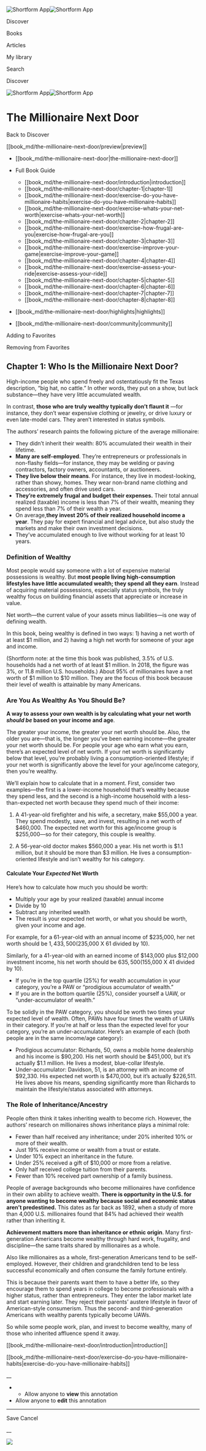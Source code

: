 ![Shortform App](/img/logo.36a2399e.svg)![Shortform App](/img/logo-dark.70c1b072.svg)

Discover

Books

Articles

My library

Search

Discover

![Shortform App](/img/logo.36a2399e.svg)![Shortform App](/img/logo-dark.70c1b072.svg)

# The Millionaire Next Door

Back to Discover

[[book_md/the-millionaire-next-door/preview|preview]]

  * [[book_md/the-millionaire-next-door|the-millionaire-next-door]]
  * Full Book Guide

    * [[book_md/the-millionaire-next-door/introduction|introduction]]
    * [[book_md/the-millionaire-next-door/chapter-1|chapter-1]]
    * [[book_md/the-millionaire-next-door/exercise-do-you-have-millionaire-habits|exercise-do-you-have-millionaire-habits]]
    * [[book_md/the-millionaire-next-door/exercise-whats-your-net-worth|exercise-whats-your-net-worth]]
    * [[book_md/the-millionaire-next-door/chapter-2|chapter-2]]
    * [[book_md/the-millionaire-next-door/exercise-how-frugal-are-you|exercise-how-frugal-are-you]]
    * [[book_md/the-millionaire-next-door/chapter-3|chapter-3]]
    * [[book_md/the-millionaire-next-door/exercise-improve-your-game|exercise-improve-your-game]]
    * [[book_md/the-millionaire-next-door/chapter-4|chapter-4]]
    * [[book_md/the-millionaire-next-door/exercise-assess-your-ride|exercise-assess-your-ride]]
    * [[book_md/the-millionaire-next-door/chapter-5|chapter-5]]
    * [[book_md/the-millionaire-next-door/chapter-6|chapter-6]]
    * [[book_md/the-millionaire-next-door/chapter-7|chapter-7]]
    * [[book_md/the-millionaire-next-door/chapter-8|chapter-8]]
  * [[book_md/the-millionaire-next-door/highlights|highlights]]
  * [[book_md/the-millionaire-next-door/community|community]]



Adding to Favorites 

Removing from Favorites 

## Chapter 1: Who Is the Millionaire Next Door?

High-income people who spend freely and ostentatiously fit the Texas description, “big hat, no cattle.” In other words, they put on a show, but lack substance—they have very little accumulated wealth.

In contrast, **those who are truly wealthy typically don’t flaunt it** —for instance, they don’t wear expensive clothing or jewelry, or drive luxury or even late-model cars. They aren’t interested in status symbols.

The authors’ research paints the following picture of the average millionaire:

  * They didn’t inherit their wealth: 80% accumulated their wealth in their lifetime.
  * **Many are self-employed**. They’re entrepreneurs or professionals in non-flashy fields—for instance, they may be welding or paving contractors, factory owners, accountants, or auctioneers.
  * **They live below their means**. For instance, they live in modest-looking, rather than showy, homes. They wear non-brand name clothing and accessories, and often drive used cars.
  * **They’re extremely frugal and budget their expenses.** Their total annual realized (taxable) income is less than 7% of their wealth, meaning they spend less than 7% of their wealth a year.
  * On average,**they invest 20% of their realized household income a year**. They pay for expert financial and legal advice, but also study the markets and make their own investment decisions.
  * They’ve accumulated enough to live without working for at least 10 years.



### Definition of Wealthy

Most people would say someone with a lot of expensive material possessions is wealthy. But **most people living high-consumption lifestyles have little accumulated wealth; they spend all they earn**. Instead of acquiring material possessions, especially status symbols, the truly wealthy focus on building financial assets that appreciate or increase in value.

Net worth—the current value of your assets minus liabilities—is one way of defining wealth.

In this book, being wealthy is defined in two ways: 1) having a net worth of at least $1 million, and 2) having a high net worth for someone of your age and income.

(Shortform note: at the time this book was published, 3.5% of U.S. households had a net worth of at least $1 million. In 2018, the figure was 3%, or 11.8 million U.S. households.) About 95% of millionaires have a net worth of $1 million to $10 million. They are the focus of this book because their level of wealth is attainable by many Americans.

### Are You As Wealthy As You Should Be?

**A way to assess your own wealth is by calculating what your net worth _should be_ based on your income and age**.

The greater your income, the greater your net worth should be. Also, the older you are—that is, the longer you’ve been earning income—the greater your net worth should be. For people your age who earn what you earn, there’s an expected level of net worth. If your net worth is significantly below that level, you're probably living a consumption-oriented lifestyle; if your net worth is significantly above the level for your age/income category, then you’re wealthy.

We’ll explain how to calculate that in a moment. First, consider two examples—the first is a lower-income household that’s wealthy because they spend less, and the second is a high-income household with a less-than-expected net worth because they spend much of their income:

1) A 41-year-old firefighter and his wife, a secretary, make $55,000 a year. They spend modestly, save, and invest, resulting in a net worth of $460,000. The expected net worth for this age/income group is $255,000—so for their category, this couple is wealthy.

2) A 56-year-old doctor makes $560,000 a year. His net worth is $1.1 million, but it should be more than $3 million. He lives a consumption-oriented lifestyle and isn’t wealthy for his category.

#### Calculate Your _Expected_ Net Worth

Here’s how to calculate how much you should be worth:

  * Multiply your age by your realized (taxable) annual income
  * Divide by 10
  * Subtract any inherited wealth
  * The result is your expected net worth, or what you should be worth, given your income and age.



For example, for a 61-year-old with an annual income of $235,000, her net worth should be $1,433,500 ($235,000 X 61 divided by 10).

Similarly, for a 41-year-old with an earned income of $143,000 plus $12,000 investment income, his net worth should be $635,500 ($155,000 X 41 divided by 10).

  * If you’re in the top quartile (25%) for wealth accumulation in your category, you’re a PAW or “prodigious accumulator of wealth.”
  * If you are in the bottom quartile (25%), consider yourself a UAW, or “under-accumulator of wealth.”



To be solidly in the PAW category, you should be worth two times your expected level of wealth. Often, PAWs have four times the wealth of UAWs in their category. If you’re at half or less than the expected level for your category, you’re an under-accumulator. Here’s an example of each (both people are in the same income/age category):

  * Prodigious accumulator: Richards, 50, owns a mobile home dealership and his income is $90,200. His net worth should be $451,000, but it’s actually $1.1 million. He lives a modest, blue-collar lifestyle.
  * Under-accumulator: Davidson, 51, is an attorney with an income of $92,330. His expected net worth is $470,000, but it’s actually $226,511. He lives above his means, spending significantly more than Richards to maintain the lifestyle/status associated with attorneys. 



### The Role of Inheritance/Ancestry

People often think it takes inheriting wealth to become rich. However, the authors’ research on millionaires shows inheritance plays a minimal role:

  * Fewer than half received any inheritance; under 20% inherited 10% or more of their wealth.
  * Just 19% receive income or wealth from a trust or estate.
  * Under 10% expect an inheritance in the future.
  * Under 25% received a gift of $10,000 or more from a relative.
  * Only half received college tuition from their parents.
  * Fewer than 10% received part ownership of a family business.



People of average backgrounds who become millionaires have confidence in their own ability to achieve wealth. **There is opportunity in the U.S. for anyone wanting to become wealthy because social and economic status aren’t predestined.** This dates as far back as 1892, when a study of more than 4,000 U.S. millionaires found that 84% had achieved their wealth rather than inheriting it.

**Achievement matters more than inheritance or ethnic origin**. Many first-generation Americans become wealthy through hard work, frugality, and discipline—the same traits shared by millionaires as a whole.

Also like millionaires as a whole, first-generation Americans tend to be self-employed. However, their children and grandchildren tend to be less successful economically and often consume the family fortune entirely.

This is because their parents want them to have a better life, so they encourage them to spend years in college to become professionals with a higher status, rather than entrepreneurs. They enter the labor market late and start earning later. They reject their parents’ austere lifestyle in favor of American-style consumerism. Thus the second- and third-generation Americans with wealthy parents typically become UAWs.

So while some people work, plan, and invest to become wealthy, many of those who inherited affluence spend it away.

[[book_md/the-millionaire-next-door/introduction|introduction]]

[[book_md/the-millionaire-next-door/exercise-do-you-have-millionaire-habits|exercise-do-you-have-millionaire-habits]]

__

  *   * Allow anyone to **view** this annotation
  * Allow anyone to **edit** this annotation



* * *

Save Cancel

__




![](https://bat.bing.com/action/0?ti=56018282&Ver=2&mid=520cab05-33d3-4fc5-8af9-eeef1a9b304c&sid=1711133063fa11eebdec89a8b8ae3bbc&vid=171147a063fa11eea7440fcfeb230d96&vids=0&msclkid=N&pi=0&lg=en-US&sw=800&sh=600&sc=24&nwd=1&tl=Shortform%20%7C%20The%20Millionaire%20Next%20Door&p=https%3A%2F%2Fwww.shortform.com%2Fapp%2Fbook%2Fthe-millionaire-next-door%2Fchapter-1&r=&lt=511&evt=pageLoad&sv=1&rn=614050)
